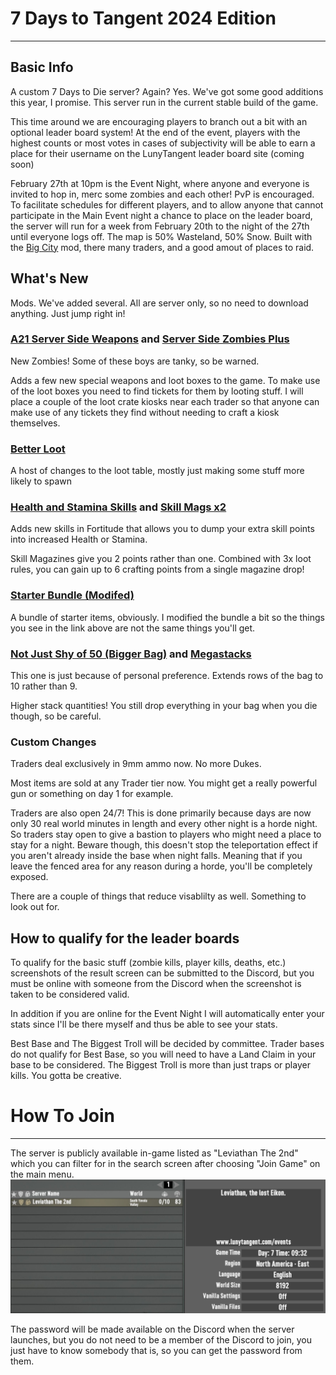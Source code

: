 # 7 Days to Tangent 2024 Edition
---
## Basic Info
A custom 7 Days to Die server? Again? Yes. We've got some good additions this year, I promise. This server run in the current stable build of the game.

This time around we are encouraging players to branch out a bit with an optional leader board system! At the end of the event, players with the highest counts or most votes in cases of subjectivity will be able to earn a place for their username on the LunyTangent leader board site (coming soon)

February 27th at 10pm is the Event Night, where anyone and everyone is invited to hop in, merc some zombies and each other! PvP is encouraged. To facilitate schedules for different players, and to allow anyone that cannot participate in the Main Event night a chance to place on the leader board, the server will run for a week from February 20th to the night of the 27th until everyone logs off. The map is 50% Wasteland, 50% Snow. Built with the [Big City](https://7daystodiemods.com/big-city-rwg) mod, there many traders, and a good amout of places to raid.

## What's New
Mods. We've added several. All are server only, so no need to download anything. Just jump right in!

### [A21 Server Side Weapons](https://7daystodiemods.com/a21-server-side-weapons/) and [Server Side Zombies Plus](https://7daystodiemods.com/server-side-zombies-plus/)
New Zombies! Some of these boys are tanky, so be warned.

Adds a few new special weapons and loot boxes to the game. To make use of the loot boxes you need to find tickets for them by looting stuff. I will place a couple of the loot crate kiosks near each trader so that anyone can make use of any tickets they find without needing to craft a kiosk themselves.

### [Better Loot](https://7daystodiemods.com/black-wolfs-better-loot-spawns/)
A host of changes to the loot table, mostly just making some stuff more likely to spawn

### [Health and Stamina Skills](https://7daystodiemods.com/health-and-stamina-mod/) and [Skill Mags x2](https://7daystodiemods.com/2x-skill-magazine-progression/)
Adds new skills in Fortitude that allows you to dump your extra skill points into increased Health or Stamina.

Skill Magazines give you 2 points rather than one. Combined with 3x loot rules, you can gain up to 6 crafting points from a single magazine drop!
 
### [Starter Bundle (Modifed)](https://7daystodiemods.com/server-side-starter-kit/)
A bundle of starter items, obviously. I modified the bundle a bit so the things you see in the link above are not the same things you'll get.

### [Not Just Shy of 50 (Bigger Bag)](https://7daystodiemods.com/not-just-shy-of-50/) and [Megastacks](https://7daystodiemods.com/mega-stacks/)
This one is just because of personal preference. Extends rows of the bag to 10 rather than 9.

Higher stack quantities! You still drop everything in your bag when you die though, so be careful.

### Custom Changes
Traders deal exclusively in 9mm ammo now. No more Dukes.

Most items are sold at any Trader tier now. You might get a really powerful gun or something on day 1 for example.

Traders are also open 24/7! This is done primarily because days are now only 30 real world minutes in length and every other night is a horde night. So traders stay open to give a bastion to players who might need a place to stay for a night. Beware though, this doesn't stop the teleportation effect if you aren't already inside the base when night falls. Meaning that if you leave the fenced area for any reason during a horde, you'll be completely exposed. 

There are a couple of things that reduce visablilty as well. Something to look out for.

## How to qualify for the leader boards
To qualify for the basic stuff (zombie kills, player kills, deaths, etc.) screenshots of the result screen can be submitted to the Discord, but you must be online with someone from the Discord when the screenshot is taken to be considered valid.

In addition if you are online for the Event Night I will automatically enter your stats since I'll be there myself and thus be able to see your stats.

Best Base and The Biggest Troll will be decided by committee. Trader bases do not qualify for Best Base, so you will need to have a Land Claim in your base to be considered. 
The Biggest Troll is more than just traps or player kills. You gotta be creative.

# How To Join
---
The server is publicly available in-game listed as "Leviathan The 2nd" which you can filter for in the search screen after choosing "Join Game" on the main menu.
![You should know how to so this by now right?](https://github.com/LunyTangent/LunyTangent.github.io/blob/main/2024eventscreen.jpg?raw=true)

The password will be made available on the Discord when the server launches, but you do not need to be a member of the Discord to join, you just have to know somebody that is, so you can get the password from them.
